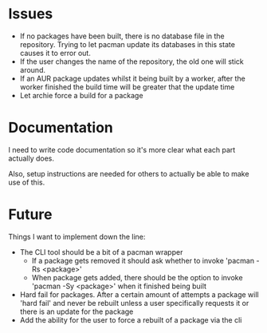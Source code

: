 # Issues

- If no packages have been built, there is no database file in the repository. Trying to let pacman update its databases
  in this state causes it to error out.
- If the user changes the name of the repository, the old one will stick around.
- If an AUR package updates whilst it being built by a worker, after the worker finished the build time will be greater
  that the update time
- Let archie force a build for a package

# Documentation

I need to write code documentation so it's more clear what each part actually does.

Also, setup instructions are needed for others to actually be able to make use of this.

# Future

Things I want to implement down the line:

- The CLI tool should be a bit of a pacman wrapper
    - If a package gets removed it should ask whether to invoke 'pacman -Rs \<package\>'
    - When package gets added, there should be the option to invoke 'pacman -Sy \<package\>' when it finished being
      built
- Hard fail for packages. After a certain amount of attempts a package will 'hard fail' and never be rebuilt unless a user specifically requests it or there is an update for the package
- Add the ability for the user to force a rebuilt of a package via the cli
